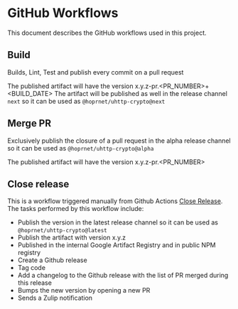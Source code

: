# GitHub Workflows

This document describes the GitHub workflows used in this project.

## Build

Builds, Lint, Test and publish every commit on a pull request

The published artifact will have the version x.y.z-pr.<PR_NUMBER>+<BUILD_DATE>
The artifact will be published as well in the release channel `next` so it can be used as `@hoprnet/uhttp-crypto@next`

## Merge PR

Exclusively publish the closure of a pull request in the alpha release channel so it can be used as `@hoprnet/uhttp-crypto@alpha`

The published artifact will have the version x.y.z-pr.<PR_NUMBER>

## Close release

This is a workflow triggered manually from Github Actions [Close Release](https://github.com/hoprnet/uHTTP-crypto/actions/workflows/release.yaml). The tasks performed by this workflow include:

-   Publish the version in the latest release channel so it can be used as `@hoprnet/uhttp-crypto@latest`
-   Publish the artifact with version x.y.z
-   Published in the internal Google Artifact Registry and in public NPM registry
-   Create a Github release
-   Tag code
-   Add a changelog to the Github release with the list of PR merged during this release
-   Bumps the new version by opening a new PR
-   Sends a Zulip notification
